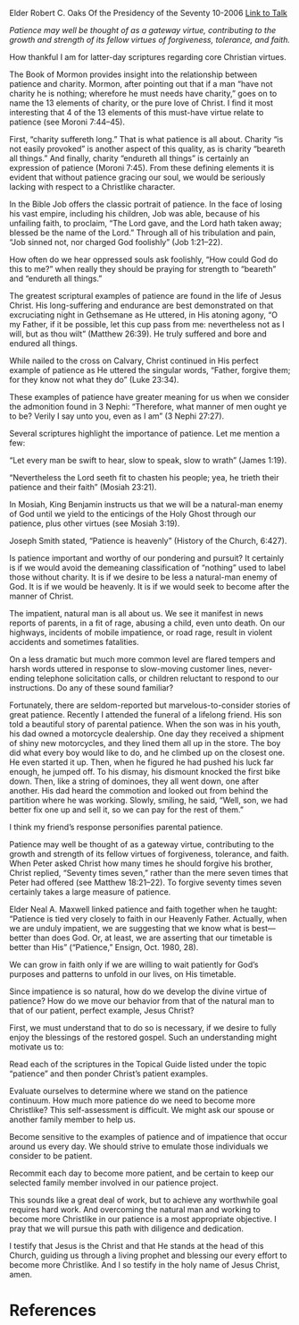 Elder Robert C. Oaks
Of the Presidency of the Seventy
10-2006
[Link to Talk](https://www.churchofjesuschrist.org/study/general-conference/2006/10/the-power-of-patience?lang=eng)

_Patience may well be thought of as a gateway virtue, contributing to the growth and strength of its fellow virtues of forgiveness, tolerance, and faith._

How thankful I am for latter-day scriptures regarding core Christian virtues.

The Book of Mormon provides insight into the relationship between patience and charity. Mormon, after pointing out that if a man “have not charity he is nothing; wherefore he must needs have charity,” goes on to name the 13 elements of charity, or the pure love of Christ. I find it most interesting that 4 of the 13 elements of this must-have virtue relate to patience (see Moroni 7:44–45).

First, “charity suffereth long.” That is what patience is all about. Charity “is not easily provoked” is another aspect of this quality, as is charity “beareth all things.” And finally, charity “endureth all things” is certainly an expression of patience (Moroni 7:45). From these defining elements it is evident that without patience gracing our soul, we would be seriously lacking with respect to a Christlike character.

In the Bible Job offers the classic portrait of patience. In the face of losing his vast empire, including his children, Job was able, because of his unfailing faith, to proclaim, “The Lord gave, and the Lord hath taken away; blessed be the name of the Lord.” Through all of his tribulation and pain, “Job sinned not, nor charged God foolishly” (Job 1:21–22).

How often do we hear oppressed souls ask foolishly, “How could God do this to me?” when really they should be praying for strength to “beareth” and “endureth all things.”

The greatest scriptural examples of patience are found in the life of Jesus Christ. His long-suffering and endurance are best demonstrated on that excruciating night in Gethsemane as He uttered, in His atoning agony, “O my Father, if it be possible, let this cup pass from me: nevertheless not as I will, but as thou wilt” (Matthew 26:39). He truly suffered and bore and endured all things.



While nailed to the cross on Calvary, Christ continued in His perfect example of patience as He uttered the singular words, “Father, forgive them; for they know not what they do” (Luke 23:34).

These examples of patience have greater meaning for us when we consider the admonition found in 3 Nephi: “Therefore, what manner of men ought ye to be? Verily I say unto you, even as I am” (3 Nephi 27:27).

Several scriptures highlight the importance of patience. Let me mention a few:

“Let every man be swift to hear, slow to speak, slow to wrath” (James 1:19).

“Nevertheless the Lord seeth fit to chasten his people; yea, he trieth their patience and their faith” (Mosiah 23:21).

In Mosiah, King Benjamin instructs us that we will be a natural-man enemy of God until we yield to the enticings of the Holy Ghost through our patience, plus other virtues (see Mosiah 3:19).

Joseph Smith stated, “Patience is heavenly” (History of the Church, 6:427).

Is patience important and worthy of our pondering and pursuit? It certainly is if we would avoid the demeaning classification of “nothing” used to label those without charity. It is if we desire to be less a natural-man enemy of God. It is if we would be heavenly. It is if we would seek to become after the manner of Christ.

The impatient, natural man is all about us. We see it manifest in news reports of parents, in a fit of rage, abusing a child, even unto death. On our highways, incidents of mobile impatience, or road rage, result in violent accidents and sometimes fatalities.

On a less dramatic but much more common level are flared tempers and harsh words uttered in response to slow-moving customer lines, never-ending telephone solicitation calls, or children reluctant to respond to our instructions. Do any of these sound familiar?

Fortunately, there are seldom-reported but marvelous-to-consider stories of great patience. Recently I attended the funeral of a lifelong friend. His son told a beautiful story of parental patience. When the son was in his youth, his dad owned a motorcycle dealership. One day they received a shipment of shiny new motorcycles, and they lined them all up in the store. The boy did what every boy would like to do, and he climbed up on the closest one. He even started it up. Then, when he figured he had pushed his luck far enough, he jumped off. To his dismay, his dismount knocked the first bike down. Then, like a string of dominoes, they all went down, one after another. His dad heard the commotion and looked out from behind the partition where he was working. Slowly, smiling, he said, “Well, son, we had better fix one up and sell it, so we can pay for the rest of them.”

I think my friend’s response personifies parental patience.

Patience may well be thought of as a gateway virtue, contributing to the growth and strength of its fellow virtues of forgiveness, tolerance, and faith. When Peter asked Christ how many times he should forgive his brother, Christ replied, “Seventy times seven,” rather than the mere seven times that Peter had offered (see Matthew 18:21–22). To forgive seventy times seven certainly takes a large measure of patience.

Elder Neal A. Maxwell linked patience and faith together when he taught: “Patience is tied very closely to faith in our Heavenly Father. Actually, when we are unduly impatient, we are suggesting that we know what is best—better than does God. Or, at least, we are asserting that our timetable is better than His” (“Patience,” Ensign, Oct. 1980, 28).

We can grow in faith only if we are willing to wait patiently for God’s purposes and patterns to unfold in our lives, on His timetable.

Since impatience is so natural, how do we develop the divine virtue of patience? How do we move our behavior from that of the natural man to that of our patient, perfect example, Jesus Christ?

First, we must understand that to do so is necessary, if we desire to fully enjoy the blessings of the restored gospel. Such an understanding might motivate us to:





Read each of the scriptures in the Topical Guide listed under the topic “patience” and then ponder Christ’s patient examples.





Evaluate ourselves to determine where we stand on the patience continuum. How much more patience do we need to become more Christlike? This self-assessment is difficult. We might ask our spouse or another family member to help us.





Become sensitive to the examples of patience and of impatience that occur around us every day. We should strive to emulate those individuals we consider to be patient.





Recommit each day to become more patient, and be certain to keep our selected family member involved in our patience project.





This sounds like a great deal of work, but to achieve any worthwhile goal requires hard work. And overcoming the natural man and working to become more Christlike in our patience is a most appropriate objective. I pray that we will pursue this path with diligence and dedication.

I testify that Jesus is the Christ and that He stands at the head of this Church, guiding us through a living prophet and blessing our every effort to become more Christlike. And I so testify in the holy name of Jesus Christ, amen.

# References
